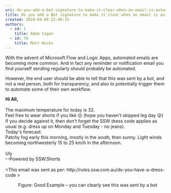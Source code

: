 ```yaml
---
uri: do-you-add-a-bot-signature-to-make-it-clear-when-an-email-is-automated
title: Do you add a Bot signature to make it clear when an email is automated?
created: 2019-04-09 22:40:33
authors:
  - id: 1
    title: Adam Cogan
  - id: 78
    title: Matt Wicks
---
```





<span class='intro'> <p class="ssw15-rteElement-P">​With the advent of Microsoft Flow and Logic Apps, automated emails are becoming more common. And in fact any reminder or notification email you find yourself sending regularly should probably be automated.&#160;<br></p><p class="ssw15-rteElement-P">However, the end user should be able to tell that this was sent by a bot, and not a real person, both for transparency, and also to potentially trigger them to automate some of their own workflow.​</p> </span>

<p class="ssw15-rteElement-GreyBox"><b>Hi All,<br></b><br>The maximum temperature for today is 32.<br>Feel free to wear shorts if you like &#127774; (hope you haven't skipped leg day &#128540;)​<br>If you decide against it, then don't forget the SSW dress code applies as usual (e.g. dress up on Monday and Tuesday - no jeans).<br>Today's forecast&#58;<br>Patchy fog early this morning, mostly in the south, then sunny. Light winds becoming northwesterly 15 to 25 km/h in the afternoon.<br><br>Uly<br>--Powered by SSW.Shorts<br><br>&lt;This email was sent as per&#58; http&#58;//rules.ssw.com.au/do-you-have-a-dress-code &gt;<br></p><dd class="ssw15-rteElement-FigureGood">​​Figure&#58; Good Example – you can clearly see this was sent by a bot<br></dd>


